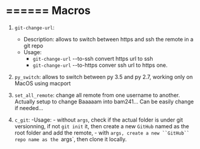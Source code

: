 ======
Macros
======

1. `git-change-url`: 
    - Description: allows to switch between https and ssh the remote in a git repo
    - Usage: 
        - `git-change-url` --to-ssh convert https url to ssh
        - `git-change-url` --to-https conver ssh url to https one.

2. `py_switch`: allows to switch between py 3.5 and py 2.7, working only on
    MacOS using macport

3. `set_all_remote`: change all remote from one username to another. Actually
   setup to change Baaaaam into bam241... Can be easily change if needed...

4. `c_git`: 
    -Usage: 
        - without `args`, check if the actual folder is under git versionning, if
          not `git init` it, then create a new ``GitHub`` named as the root folder
          and add the remote,
        - with `args, create a new ``GitHub`` repo name as the `args`, then
          clone it locally.
